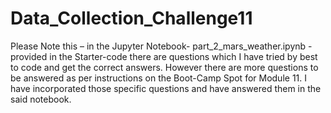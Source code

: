 # Data_Collection_Challenge11
Please Note this – in the Jupyter Notebook- part_2_mars_weather.ipynb -  provided in the Starter-code there are questions which I have tried by best to code and get the correct answers. However there are more questions to be answered as per instructions on the Boot-Camp Spot for Module 11. I have incorporated those specific questions and have answered them in the said notebook.
